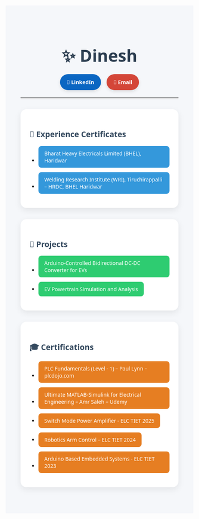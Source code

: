 <div style="font-family: 'Segoe UI', Tahoma, Geneva, Verdana, sans-serif; background:#f5f7fa; padding:40px;">

<h1 align="center" style="color:#2c3e50; font-size:2.8rem; margin-bottom:10px;">✨ Dinesh</h1>

<p align="center">
  <a href="http://www.linkedin.com/in/dineshsalodha" style="
    display:inline-block;
    padding:12px 18px;
    margin:6px;
    background:#0A66C2;
    color:white;
    border-radius:30px;
    text-decoration:none;
    font-weight:600;
    box-shadow:0 4px 8px rgba(0,0,0,0.1);">
    🔗 LinkedIn
  </a>
  <a href="mailto:dineshsalodha@gmail.com" style="
    display:inline-block;
    padding:12px 18px;
    margin:6px;
    background:#D44638;
    color:white;
    border-radius:30px;
    text-decoration:none;
    font-weight:600;
    box-shadow:0 4px 8px rgba(0,0,0,0.1);">
    📧 Email
  </a>
</p>

---

<div style="background:white; border-radius:16px; padding:24px; margin:30px auto; max-width:800px; box-shadow:0 6px 18px rgba(0,0,0,0.08);">
<h2 style="color:#34495e;">📜 Experience Certificates</h2>
<ul>
  <li style="margin:12px 0;">
    <a href="https://drive.google.com/file/d/1p5nyYk72pVC2_yZhbXrRjFWUid2EMOQZ/view?usp=drive_link" style="
      display:inline-block;
      padding:10px 16px;
      background:#3498db;
      color:white;
      border-radius:8px;
      text-decoration:none;
      font-weight:500;">
      Bharat Heavy Electricals Limited (BHEL), Haridwar
    </a>
  </li>
  <li style="margin:12px 0;">
    <a href="https://drive.google.com/file/d/1qAq1BxrZI9LMtMo3lN4NUwKSIc89T_vB/view?usp=drive_link" style="
      display:inline-block;
      padding:10px 16px;
      background:#3498db;
      color:white;
      border-radius:8px;
      text-decoration:none;
      font-weight:500;">
      Welding Research Institute (WRI), Tiruchirappalli – HRDC, BHEL Haridwar
    </a>
  </li>
</ul>
</div>

<div style="background:white; border-radius:16px; padding:24px; margin:30px auto; max-width:800px; box-shadow:0 6px 18px rgba(0,0,0,0.08);">
<h2 style="color:#34495e;">🚀 Projects</h2>
<ul>
  <li style="margin:12px 0;">
    <a href="https://github.com/dinuyadav6514/Bidirectional_buckBoost_converter_sim/blob/main/README.markdown" style="
      display:inline-block;
      padding:10px 16px;
      background:#2ecc71;
      color:white;
      border-radius:8px;
      text-decoration:none;
      font-weight:500;">
      Arduino-Controlled Bidirectional DC-DC Converter for EVs
    </a>
  </li>
  <li style="margin:12px 0;">
    <a href="https://github.com/dinuyadav6514/EV_POWERTRAIN_SIM/blob/main/new.md" style="
      display:inline-block;
      padding:10px 16px;
      background:#2ecc71;
      color:white;
      border-radius:8px;
      text-decoration:none;
      font-weight:500;">
      EV Powertrain Simulation and Analysis
    </a>
  </li>
</ul>
</div>

<div style="background:white; border-radius:16px; padding:24px; margin:30px auto; max-width:800px; box-shadow:0 6px 18px rgba(0,0,0,0.08);">
<h2 style="color:#34495e;">🎓 Certifications</h2>
<ul>
  <li style="margin:12px 0;">
    <a href="https://drive.google.com/file/d/19jhS2Ry6nHQLtYRMsbhI5MH_QzM3Y7M2/view?usp=drive_link" style="
      display:inline-block;
      padding:10px 16px;
      background:#e67e22;
      color:white;
      border-radius:8px;
      text-decoration:none;
      font-weight:500;">
      PLC Fundamentals (Level - 1) – Paul Lynn – plcdojo.com
    </a>
  </li>
  <li style="margin:12px 0;">
    <a href="https://drive.google.com/file/d/1SHxYgYY-LDPrvChjsc1_OoxQtfAyD8HP/view?usp=drive_link" style="
      display:inline-block;
      padding:10px 16px;
      background:#e67e22;
      color:white;
      border-radius:8px;
      text-decoration:none;
      font-weight:500;">
      Ultimate MATLAB-Simulink for Electrical Engineering – Amr Saleh – Udemy
    </a>
  </li>
  <li style="margin:12px 0;">
    <a href="https://drive.google.com/file/d/1zYjYA6wVJnJpw0bgrkJdaMmnwSkp3wrF/view?usp=drive_link" style="
      display:inline-block;
      padding:10px 16px;
      background:#e67e22;
      color:white;
      border-radius:8px;
      text-decoration:none;
      font-weight:500;">
      Switch Mode Power Amplifier - ELC TIET 2025
    </a>
  </li>
  <li style="margin:12px 0;">
    <a href="https://drive.google.com/file/d/1tJylPJstb2m27M_GGKdcHGQ4bOeC7e46/view?usp=drive_link" style="
      display:inline-block;
      padding:10px 16px;
      background:#e67e22;
      color:white;
      border-radius:8px;
      text-decoration:none;
      font-weight:500;">
      Robotics Arm Control – ELC TIET 2024
    </a>
  </li>
  <li style="margin:12px 0;">
    <a href="https://drive.google.com/file/d/14q79OF_wbB1RabUujRlhbO5BQHDokOri/view?usp=drive_link" style="
      display:inline-block;
      padding:10px 16px;
      background:#e67e22;
      color:white;
      border-radius:8px;
      text-decoration:none;
      font-weight:500;">
      Arduino Based Embedded Systems - ELC TIET 2023
    </a>
  </li>
</ul>
</div>

</div>
